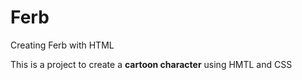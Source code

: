 # Ferb
Creating Ferb with HTML

This is a project to create a **cartoon character** using HMTL and CSS
